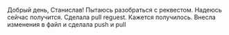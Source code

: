 Добрый день, Станислав!
Пытаюсь разобраться с реквестом.
Надеюсь сейчас получится.
Сделала pull reguest. Кажется получилось.
Внесла изменения в файл и сделала push и pull

